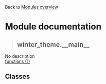 Back to [Modules overview](https://github.com/pyrustic/winter-theme/blob/master/docs/modules/README.md)
  
# Module documentation
>## winter\_theme.\_\_main\_\_
No description
<br>
[functions (1)](https://github.com/pyrustic/winter-theme/blob/master/docs/modules/content/winter_theme.__main__/functions.md)


## Classes

